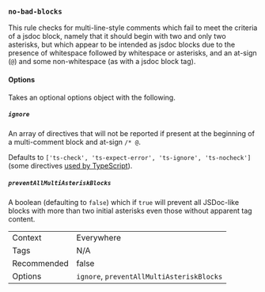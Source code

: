 ### `no-bad-blocks`

This rule checks for multi-line-style comments which fail to meet the
criteria of a jsdoc block, namely that it should begin with two and only two
asterisks, but which appear to be intended as jsdoc blocks due to the presence
of whitespace followed by whitespace or asterisks, and
an at-sign (`@`) and some non-whitespace (as with a jsdoc block tag).

#### Options

Takes an optional options object with the following.

##### `ignore`

An array of directives that will not be reported if present at the beginning of
a multi-comment block and at-sign `/* @`.

Defaults to `['ts-check', 'ts-expect-error', 'ts-ignore', 'ts-nocheck']`
(some directives [used by TypeScript](https://www.typescriptlang.org/docs/handbook/intro-to-js-ts.html#ts-check)).

##### `preventAllMultiAsteriskBlocks`

A boolean (defaulting to `false`) which if `true` will prevent all
JSDoc-like blocks with more than two initial asterisks even those without
apparent tag content.

|||
|---|---|
|Context|Everywhere|
|Tags|N/A|
|Recommended|false|
|Options|`ignore`, `preventAllMultiAsteriskBlocks`|

<!-- assertions noBadBlocks -->
